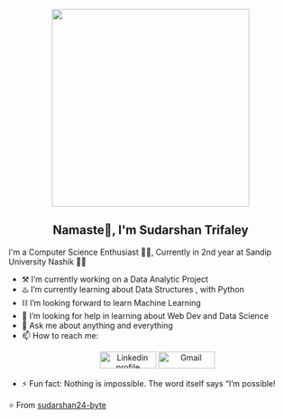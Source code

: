 <p align="Center" ><img src="https://camo.githubusercontent.com/3b7c592ede97b6138ffd4b1cc1541c2f3b11fd39/687474703a2f2f33312e6d656469612e74756d626c722e636f6d2f31376665613932306666333665663466356238373764353231366137616164392f74756d626c725f6d6f39786a65387a5a34317163626975666f315f313238302e676966" height="350px" width ="350px"></p>

<h2 align='Center'>Namaste🙏, I'm Sudarshan Trifaley</h2>

I'm a Computer Science Enthusiast  👨‍💻, Currently in 2nd year  at Sandip University Nashik 👨‍🎓

- ⚒️ I’m currently working on a Data Analytic Project  
- ♨️ I’m currently learning about Data Structures , with Python 
- ⛓️ I’m looking forward to learn Machine Learning
- 🤔 I’m looking for help in learning about Web Dev and Data Science 
- 💬 Ask me about anything and everything 
- 📫 How to reach me: <p align='Center'> <a href="https://www.linkedin.com/in/sudarshan-trifaley/"><img alt="Linkedin profile" title="Linkedin" src="https://raw.githubusercontent.com/Thomas-George-T/Thomas-George-T/master/assets/linkedin.svg" width="100" height="30" /></a>
<a href="mailto:trifaleysudarshan@gmail.com"><img alt="Gmail" src="https://raw.githubusercontent.com/Thomas-George-T/Thomas-George-T/master/assets/google-gmail.svg" title="Email" width="100" height="30" /></a></p>
- ⚡ Fun fact: Nothing is impossible. The word itself says “I’m possible! 


⭐️ From [sudarshan24-byte](https://github.com/sudarshan24-byte)
